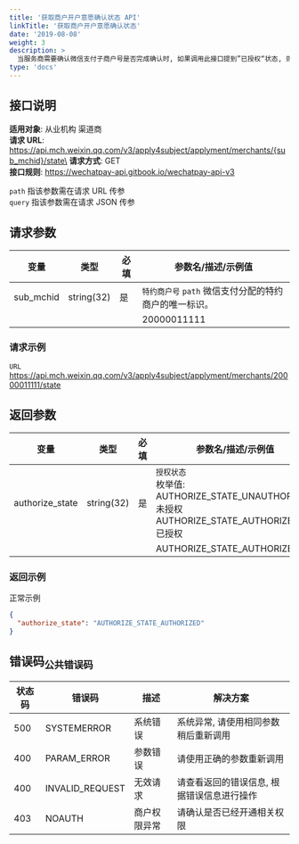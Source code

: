 ```yaml
---
title: '获取商户开户意愿确认状态 API'
linkTitle: '获取商户开户意愿确认状态'
date: '2019-08-08'
weight: 3
description: >
  当服务商需要确认微信支付子商户号是否完成确认时, 如果调用此接口提到”已授权“状态, 则说明该商户号已完成开户意愿确认。
type: 'docs'
---
```


## 接口说明

**适用对象**: 从业机构 渠道商\
**请求 URL**: https://api.mch.weixin.qq.com/v3/apply4subject/applyment/merchants/{sub_mchid}/state\
**请求方式**: GET\
**接口规则**: https://wechatpay-api.gitbook.io/wechatpay-api-v3

`path` 指该参数需在请求 URL 传参\
`query` 指该参数需在请求 JSON 传参

## 请求参数

| 变量      | 类型       | 必填 | 参数名/描述/示例值                                     |
| --------- | ---------- | ---- | ------------------------------------------------------ |
| sub_mchid | string(32) | 是   | `特约商户号` `path` 微信支付分配的特约商户的唯一标识。 |
|           |            |      | 20000011111                                            |

### 请求示例

`URL` https://api.mch.weixin.qq.com/v3/apply4subject/applyment/merchants/20000011111/state

## 返回参数

| 变量            | 类型       | 必填 | 参数名/描述/示例值                                                                                   |
| --------------- | ---------- | ---- | ---------------------------------------------------------------------------------------------------- |
| authorize_state | string(32) | 是   | `授权状态`<br>枚举值:<br>AUTHORIZE_STATE_UNAUTHORIZED: 未授权<br>AUTHORIZE_STATE_AUTHORIZED : 已授权 |
|                 |            |      | AUTHORIZE_STATE_AUTHORIZED                                                                           |

### 返回示例

正常示例

```json
{
  "authorize_state": "AUTHORIZE_STATE_AUTHORIZED"
}
```

## 错误码<sub>公共错误码</sub>

| 状态码 | 错误码          | 描述         | 解决方案                                   |
| ------ | --------------- | ------------ | ------------------------------------------ |
| 500    | SYSTEMERROR     | 系统错误     | 系统异常, 请使用相同参数稍后重新调用       |
| 400    | PARAM_ERROR     | 参数错误     | 请使用正确的参数重新调用                   |
| 400    | INVALID_REQUEST | 无效请求     | 请查看返回的错误信息, 根据错误信息进行操作 |
| 403    | NOAUTH          | 商户权限异常 | 请确认是否已经开通相关权限                 |
